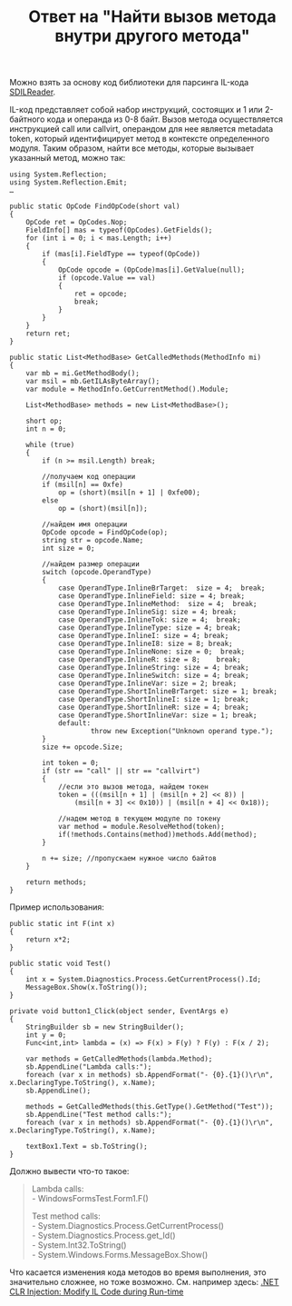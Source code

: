 ﻿---
title: "Ответ на \"Найти вызов метода внутри другого метода\""
se.owner.user_id: 240512
se.owner.display_name: "MSDN.WhiteKnight"
se.owner.link: "https://ru.stackoverflow.com/users/240512/msdn-whiteknight"
se.answer_id: 866451
se.question_id: 866161
se.post_type: answer
se.score: 1
se.is_accepted: False
---
<p>Можно взять за основу код библиотеки для парсинга IL-кода <a href="https://www.codeproject.com/Articles/14058/Parsing-the-IL-of-a-Method-Body" rel="nofollow noreferrer">SDILReader</a>. </p>

<p>IL-код представляет собой набор инструкций, состоящих и 1 или 2-байтного кода и операнда из 0-8 байт. Вызов метода осуществляется инструкцией call или callvirt, операндом для нее является metadata token, который идентифицирует метод в контексте определенного модуля. Таким образом, найти все методы, которые вызывает указанный метод, можно так:</p>

<pre><code>using System.Reflection;
using System.Reflection.Emit;
…

public static OpCode FindOpCode(short val)
{
    OpCode ret = OpCodes.Nop;
    FieldInfo[] mas = typeof(OpCodes).GetFields();
    for (int i = 0; i &lt; mas.Length; i++)
    {
        if (mas[i].FieldType == typeof(OpCode))
        {
            OpCode opcode = (OpCode)mas[i].GetValue(null);
            if (opcode.Value == val)
            {
                ret = opcode;
                break;
            }
        }
    }
    return ret;
}

public static List&lt;MethodBase&gt; GetCalledMethods(MethodInfo mi)
{
    var mb = mi.GetMethodBody();
    var msil = mb.GetILAsByteArray();
    var module = MethodInfo.GetCurrentMethod().Module;

    List&lt;MethodBase&gt; methods = new List&lt;MethodBase&gt;();

    short op;
    int n = 0;

    while (true)
    {
        if (n &gt;= msil.Length) break;

        //получаем код операции
        if (msil[n] == 0xfe)
            op = (short)(msil[n + 1] | 0xfe00);
        else
            op = (short)(msil[n]);

        //найдем имя операции
        OpCode opcode = FindOpCode(op);
        string str = opcode.Name;
        int size = 0;

        //найдем размер операции
        switch (opcode.OperandType)
        {
            case OperandType.InlineBrTarget:  size = 4;  break;
            case OperandType.InlineField: size = 4; break;
            case OperandType.InlineMethod:  size = 4;  break;
            case OperandType.InlineSig: size = 4; break;
            case OperandType.InlineTok: size = 4;  break;
            case OperandType.InlineType: size = 4; break;
            case OperandType.InlineI: size = 4; break;
            case OperandType.InlineI8: size = 8; break;
            case OperandType.InlineNone: size = 0;  break;                        
            case OperandType.InlineR: size = 8;    break;                        
            case OperandType.InlineString: size = 4; break;                        
            case OperandType.InlineSwitch: size = 4; break;                        
            case OperandType.InlineVar: size = 2; break;                        
            case OperandType.ShortInlineBrTarget: size = 1; break;
            case OperandType.ShortInlineI: size = 1; break;
            case OperandType.ShortInlineR: size = 4; break;                        
            case OperandType.ShortInlineVar: size = 1; break;
            default:                        
                    throw new Exception("Unknown operand type.");                        
        }
        size += opcode.Size;

        int token = 0;
        if (str == "call" || str == "callvirt")
        {
            //если это вызов метода, найдем токен
            token = (((msil[n + 1] | (msil[n + 2] &lt;&lt; 8)) |
                (msil[n + 3] &lt;&lt; 0x10)) | (msil[n + 4] &lt;&lt; 0x18));

            //надем метод в текущем модуле по токену
            var method = module.ResolveMethod(token);
            if(!methods.Contains(method))methods.Add(method);
        }

        n += size; //пропускаем нужное число байтов
    }

    return methods;
}
</code></pre>

<p>Пример использования:</p>

<pre><code>public static int F(int x)
{
    return x*2;
}

public static void Test()
{
    int x = System.Diagnostics.Process.GetCurrentProcess().Id;
    MessageBox.Show(x.ToString());
}

private void button1_Click(object sender, EventArgs e)
{
    StringBuilder sb = new StringBuilder();
    int y = 0;
    Func&lt;int,int&gt; lambda = (x) =&gt; F(x) &gt; F(y) ? F(y) : F(x / 2);

    var methods = GetCalledMethods(lambda.Method);
    sb.AppendLine("Lambda calls:");
    foreach (var x in methods) sb.AppendFormat("- {0}.{1}()\r\n", x.DeclaringType.ToString(), x.Name);
    sb.AppendLine();

    methods = GetCalledMethods(this.GetType().GetMethod("Test"));            
    sb.AppendLine("Test method calls:");
    foreach (var x in methods) sb.AppendFormat("- {0}.{1}()\r\n", x.DeclaringType.ToString(), x.Name);

    textBox1.Text = sb.ToString();
}   
</code></pre>

<p>Должно вывести что-то такое:</p>

<blockquote>
  <p>Lambda calls:<br>
  - WindowsFormsTest.Form1.F()    </p>
  
  <p>Test method calls:<br>
  - System.Diagnostics.Process.GetCurrentProcess()<br>
  - System.Diagnostics.Process.get_Id()<br>
  - System.Int32.ToString()<br>
  - System.Windows.Forms.MessageBox.Show()  </p>
</blockquote>

<p>Что касается изменения кода методов во время выполнения, это значительно сложнее, но тоже возможно. См. например здесь: <a href="https://www.codeproject.com/Articles/463508/NET-CLR-Injection-Modify-IL-Code-during-Run-time" rel="nofollow noreferrer">.NET CLR Injection: Modify IL Code during Run-time</a></p>
